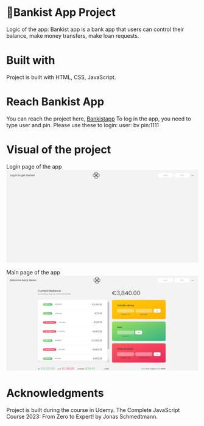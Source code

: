 # 🌿Bankist App Project

Logic of the app:
Bankist app is a bank app that users can control their balance, make money transfers, make loan requests.

# Built with

Project is built with HTML, CSS, JavaScript.

# Reach Bankist App

You can reach the project here, [Bankistapp](http://127.0.0.1:5500/bankist_app/index.html)
To log in the app, you need to type user and pin. Please use these to login:
user: bv
pin:1111

# Visual of the project

Login page of the app
![bankist1](bankist_app1.png)

Main page of the app
![bankist2](bankist_app.png)

# Acknowledgments

Project is built during the course in Udemy.
The Complete JavaScript Course 2023: From Zero to Expert! by Jonas Schmedtmann.
